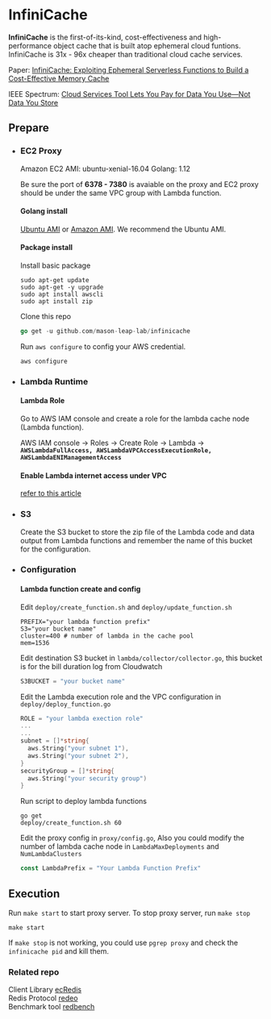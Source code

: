 # InfiniCache

**InfiniCache** is the first-of-its-kind, cost-effectiveness and high-performance object cache that is built atop ephemeral cloud funtions. InfiniCache is 31x - 96x cheaper than traditional cloud cache services.

Paper: [InfiniCache: Exploiting Ephemeral Serverless Functions to Build a Cost-Effective Memory Cache](https://www.usenix.org/conference/fast20/presentation/wang-ao)


IEEE Spectrum: [Cloud Services Tool Lets You Pay for Data You Use—Not Data You Store](https://spectrum.ieee.org/tech-talk/computing/networks/pay-cloud-services-data-tool-news)
## Prepare
- ### EC2 Proxy

  Amazon EC2 AMI: ubuntu-xenial-16.04
  Golang: 1.12

  Be sure the port of **6378 - 7380** is avaiable on the proxy and EC2 proxy should be under the same VPC group with Lambda function.

  #### Golang install

  [Ubuntu AMI](https://tecadmin.net/install-go-on-ubuntu/) or [Amazon AMI](https://hackernoon.com/deploying-a-go-application-on-aws-ec2-76390c09c2c5). We recommend the Ubuntu AMI.

  #### Package install
  
  Install basic package
  ```shell
  sudo apt-get update
  sudo apt-get -y upgrade
  sudo apt install awscli
  sudo apt install zip
  ```

  Clone this repo
  ```go
  go get -u github.com/mason-leap-lab/infinicache
  ```
  
  Run `aws configure` to config your AWS credential.

  ```shell
  aws configure
  ```
- ### Lambda Runtime

  #### Lambda Role

  Go to AWS IAM console and create a role for the lambda cache node (Lambda function).

  AWS IAM console -> Roles -> Create Role -> Lambda -> **`AWSLambdaFullAccess, AWSLambdaVPCAccessExecutionRole, AWSLambdaENIManagementAccess`**

  #### Enable Lambda internet access under VPC

  [refer to this article](https://aws.amazon.com/premiumsupport/knowledge-center/internet-access-lambda-function/)

- ### S3

  Create the S3 bucket to store the zip file of the Lambda code and data output from Lambda functions and remember the name of this bucket for the configuration.


- ### Configuration

  #### Lambda function create and config

  Edit `deploy/create_function.sh` and `deploy/update_function.sh`

  ```shell
  PREFIX="your lambda function prefix"
  S3="your bucket name"
  cluster=400 # number of lambda in the cache pool
  mem=1536
  ```

  Edit destination S3 bucket in `lambda/collector/collector.go`, this bucket is for the bill duration log from Cloudwatch

  ```go
  S3BUCKET = "your bucket name"
  ```

  Edit the Lambda execution role and the VPC configuration in `deploy/deploy_function.go`

  ```go
  ROLE = "your lambda exection role"
  ...
  ...
  subnet = []*string{
    aws.String("your subnet 1"),
    aws.String("your subnet 2"),
  }
  securityGroup = []*string{
    aws.String("your security group")
  }
  ```

  Run script to deploy lambda functions

  ```shell
  go get
  deploy/create_function.sh 60
  ```
  Edit the proxy config in `proxy/config.go`, Also you could modify the number of lambda cache node in `LambdaMaxDeployments` and `NumLambdaClusters`
    ```go
    const LambdaPrefix = "Your Lambda Function Prefix"
    ```


## Execution

Run `make start` to start proxy server. To stop proxy server, run `make stop`

```
make start
```

If `make stop` is not working, you could use `pgrep proxy` and check the `infinicache pid` and kill them.
### Related repo

Client Library [ecRedis](https://github.com/mason-leap-lab/infinicache/tree/master/client)  
Redis Protocol [redeo](https://github.com/mason-leap-lab/redeo)  
Benchmark tool [redbench](https://github.com/wangaoone/redbench)  